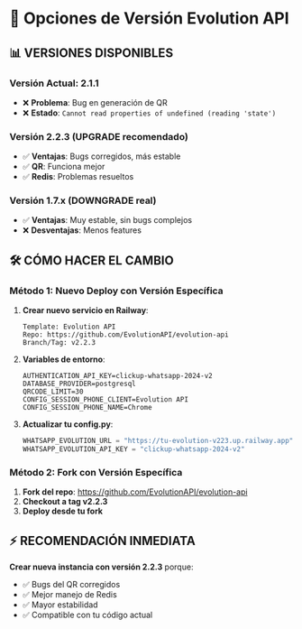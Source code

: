 # 🔄 Opciones de Versión Evolution API

## 📊 **VERSIONES DISPONIBLES**

### **Versión Actual**: 2.1.1
- ❌ **Problema**: Bug en generación de QR
- ❌ **Estado**: `Cannot read properties of undefined (reading 'state')`

### **Versión 2.2.3** (UPGRADE recomendado)
- ✅ **Ventajas**: Bugs corregidos, más estable
- ✅ **QR**: Funciona mejor
- ✅ **Redis**: Problemas resueltos

### **Versión 1.7.x** (DOWNGRADE real)
- ✅ **Ventajas**: Muy estable, sin bugs complejos
- ❌ **Desventajas**: Menos features

## 🛠️ **CÓMO HACER EL CAMBIO**

### **Método 1: Nuevo Deploy con Versión Específica**

1. **Crear nuevo servicio en Railway**:
   ```
   Template: Evolution API
   Repo: https://github.com/EvolutionAPI/evolution-api
   Branch/Tag: v2.2.3
   ```

2. **Variables de entorno**:
   ```
   AUTHENTICATION_API_KEY=clickup-whatsapp-2024-v2
   DATABASE_PROVIDER=postgresql
   QRCODE_LIMIT=30
   CONFIG_SESSION_PHONE_CLIENT=Evolution API
   CONFIG_SESSION_PHONE_NAME=Chrome
   ```

3. **Actualizar tu config.py**:
   ```python
   WHATSAPP_EVOLUTION_URL = "https://tu-evolution-v223.up.railway.app"
   WHATSAPP_EVOLUTION_API_KEY = "clickup-whatsapp-2024-v2"
   ```

### **Método 2: Fork con Versión Específica**

1. **Fork del repo**: https://github.com/EvolutionAPI/evolution-api
2. **Checkout a tag v2.2.3**
3. **Deploy desde tu fork**

## ⚡ **RECOMENDACIÓN INMEDIATA**

**Crear nueva instancia con versión 2.2.3** porque:
- ✅ Bugs del QR corregidos
- ✅ Mejor manejo de Redis
- ✅ Mayor estabilidad
- ✅ Compatible con tu código actual
